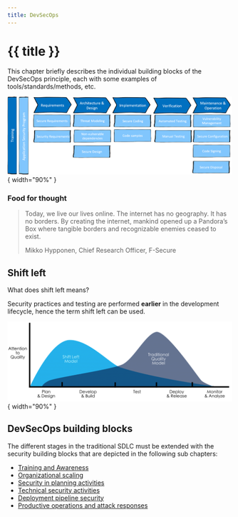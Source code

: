 ```yaml
---
title: DevSecOps
---
```


# {{ title }}

This chapter briefly describes the individual building blocks of the DevSecOps principle, each with some examples of tools/standards/methods, etc.

![](img/SC-SSDLC.png){ width="90%" }

### Food for thought
> Today, we live our lives online. The internet has no geography. It has no borders. By creating the internet, mankind opened up a Pandora’s Box where tangible borders and recognizable enemies ceased to exist.
>
> Mikko Hypponen, Chief Research Officer, F-Secure

## Shift left
What does shift left means?

Security practices and testing are performed **earlier** in the development lifecycle, hence the term shift left can be used.

![](img/shift-left.png){ width="90%" }

## DevSecOps building blocks
The different stages in the traditional SDLC must be extended with the security building blocks that are depicted in the following sub chapters:

- [Training and Awareness](devsecops2.md)
- [Organizational scaling](devsecops3.md)
- [Security in planning activities](devsecops4.md)
- [Technical security activities](devsecops5.md)
- [Deployment pipeline security](devsecops6.md)
- [Productive operations and attack responses](devsecops7.md)

